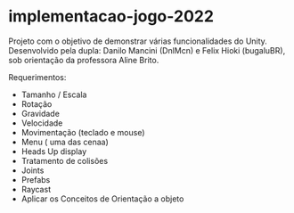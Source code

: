 # implementacao-jogo-2022
 
Projeto com o objetivo de demonstrar várias funcionalidades do Unity. Desenvolvido pela dupla: Danilo Mancini (DnlMcn) e Felix Hioki (bugaluBR), sob orientação da professora Aline Brito.

Requerimentos: 

- Tamanho / Escala
- Rotação
- Gravidade
- Velocidade
- Movimentação (teclado e mouse)
- Menu ( uma das cenaa)
- Heads Up display
- Tratamento de colisões
- Joints
- Prefabs
- Raycast 
- Aplicar os Conceitos de Orientação a objeto